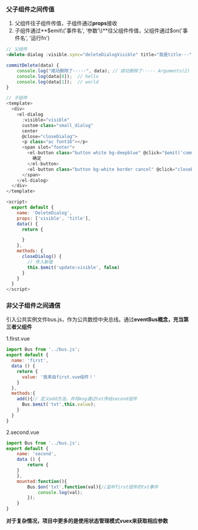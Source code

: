### 父子组件之间传值

1. 父组件往子组件传值，子组件通过**props**接收
2. 子组件通过**$emit\('事件名', ‘参数’\)**往父组件传值，父组件通过$on\('事件名', '运行fn'\)

```js
// 父组件
<delete-dialog :visible.sync="deleteDialogVisible" title="我是title···" @commitDelete="commitDelete(arguments)" />

commitDelete(data) {
    console.log("成功删除了·····", data); // 成功删除了····· Arguments(2) [hello, world, callee: (...), Symbol(Symbol.iterator): ƒ]    
    console.log(data[0]);  // hello
    console.log(data[1]);  // world
}
```

```js
// 子组件
<template>
  <div>
    <el-dialog
      :visible="visible"
      custom-class="small_dialog"
      center
      @close="closeDialog">
      <p class="ac font16"></p>
      <span slot="footer">
        <el-button class="button white bg-deepblue" @click="$emit('commitDelete', 'hello', 'world')">
          确定
        </el-button>
        <el-button class="button bg-white border cancel" @click="closeDialog">取消</el-button>
      </span>
    </el-dialog>
  </div>
</template>

<script>
  export default {
    name: 'DeleteDialog',
    props: ['visible', 'title'],
    data() {
      return {

      }
    },
    methods: {
      closeDialog() {
        // 传入新值
        this.$emit('update:visible', false)
      }
    }
  }
</script>
```

### 非父子组件之间通信

引入公共实例文件bus.js，作为公共数控中央总线。通过**eventBus概念，充当第三者父组件**

1.first.vue

```js
import Bus from '../bus.js';
export default {
  name: 'first',
  data () {
    return {
      value: '我来自first.vue组件！'
    }
  },
  methods:{
    add(){// 定义add方法，并将msg通过txt传给second组件
      Bus.$emit('txt',this.value);
    }
  }
}
```

2.second.vue

```js
import Bus from '../bus.js';    
export default {
    name: 'second',
    data () {
        return {
    }
    },
    mounted:function(){
        Bus.$on('txt',function(val){//监听first组件的txt事件
            console.log(val);
        });
    }
}
```

**对于复杂情况，项目中更多的是使用状态管理模式vuex来获取相应参数**


